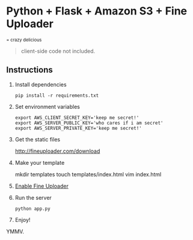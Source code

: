 # Python + Flask + Amazon S3 + Fine Uploader
<small>= crazy delicious</small>

> client-side code not included.

## Instructions
1. Install dependencies

    `pip install -r requirements.txt`

2. Set environment variables

    ```
    export AWS_CLIENT_SECRET_KEY='keep me secret!'
    export AWS_SERVER_PUBLIC_KEY='who cares if i am secret'
    export AWS_SERVER_PRIVATE_KEY='keep me secret!'
    ```

3. Get the static files

    http://fineuploader.com/download
    
4. Make your template

    mkdir templates
    touch templates/index.html
    vim index.html

5. [Enable Fine Uploader](docs.fineuploader.com)
6. Run the server

    `python app.py`

7. Enjoy!

YMMV.

